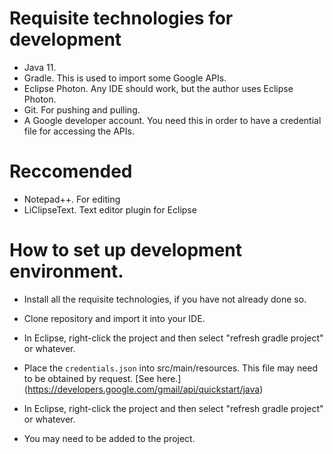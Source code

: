 # Requisite technologies for development
* Java 11.
* Gradle. This is used to import some Google APIs.
* Eclipse Photon. Any IDE should work, but the author uses Eclipse Photon.
* Git. For pushing and pulling.
* A Google developer account. You need this in order to have a credential file for accessing the APIs.

# Reccomended 
* Notepad++. For editing
* LiClipseText. Text editor plugin for Eclipse

# How to set up development environment.
* Install all the requisite technologies, if you have not already done so.
* Clone repository and import it into your IDE.
* In Eclipse, right-click the project and then select "refresh gradle project" or whatever.
* Place the `credentials.json` into src/main/resources. This file may need to be obtained by request. [See here.] (https://developers.google.com/gmail/api/quickstart/java)
* In Eclipse, right-click the project and then select "refresh gradle project" or whatever.

* You may need to be added to the project.
